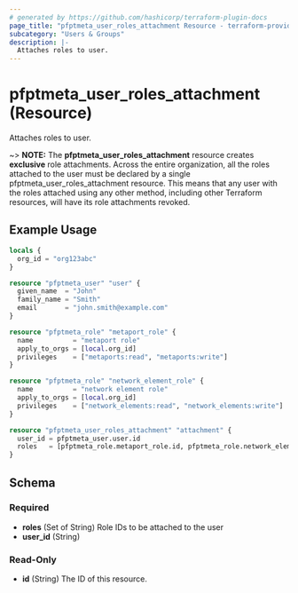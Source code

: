 ```yaml
---
# generated by https://github.com/hashicorp/terraform-plugin-docs
page_title: "pfptmeta_user_roles_attachment Resource - terraform-provider-pfptmeta"
subcategory: "Users & Groups"
description: |-
  Attaches roles to user.
---
```


# pfptmeta_user_roles_attachment (Resource)

Attaches roles to user.

~> **NOTE:** The **pfptmeta_user_roles_attachment** resource creates **exclusive** role attachments.
Across the entire organization, all the roles attached to the user must be declared by a single pfptmeta_user_roles_attachment resource.
This means that any user with the roles attached using any other method, including other Terraform resources, will have its role attachments revoked.

## Example Usage

```terraform
locals {
  org_id = "org123abc"
}

resource "pfptmeta_user" "user" {
  given_name  = "John"
  family_name = "Smith"
  email       = "john.smith@example.com"
}

resource "pfptmeta_role" "metaport_role" {
  name          = "metaport role"
  apply_to_orgs = [local.org_id]
  privileges    = ["metaports:read", "metaports:write"]
}

resource "pfptmeta_role" "network_element_role" {
  name          = "network element role"
  apply_to_orgs = [local.org_id]
  privileges    = ["network_elements:read", "network_elements:write"]
}

resource "pfptmeta_user_roles_attachment" "attachment" {
  user_id = pfptmeta_user.user.id
  roles   = [pfptmeta_role.metaport_role.id, pfptmeta_role.network_element_role.id]
}
```

<!-- schema generated by tfplugindocs -->
## Schema

### Required

- **roles** (Set of String) Role IDs to be attached to the user
- **user_id** (String)

### Read-Only

- **id** (String) The ID of this resource.
